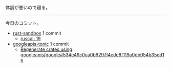 体調が悪いので寝る。

---

今日のコミット。

- [rust-sandbox](https://github.com/bouzuya/rust-sandbox) 1 commit
  - [ruscal: 19](https://github.com/bouzuya/rust-sandbox/commit/783a0496e35d4567f38755ec97d949ba581e1d88)
- [googleapis-tonic](https://github.com/bouzuya/googleapis-tonic) 1 commit
  - [Regenerate crates using googleapis/google#534e49c0ca0b9297f4ede6f119a0db054b35dd1e](https://github.com/bouzuya/googleapis-tonic/commit/c42276bb6697fccf8d55a9e91bc9027b4ae96517)
